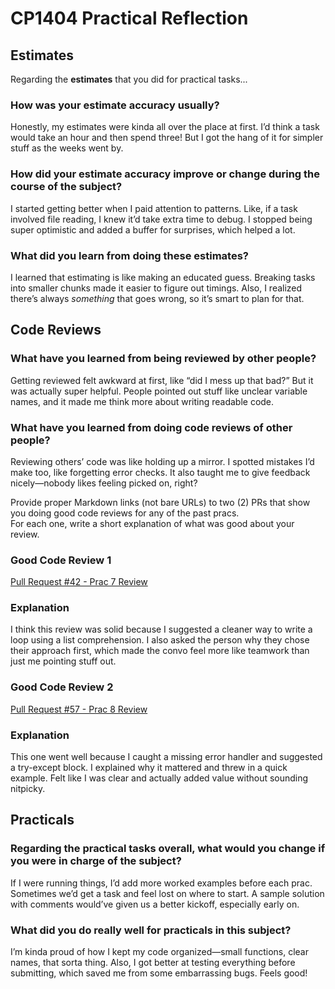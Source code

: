 # CP1404 Practical Reflection

## Estimates

Regarding the **estimates** that you did for practical tasks...

### How was your estimate accuracy usually?

Honestly, my estimates were kinda all over the place at first. I’d think a task would take an hour and then spend three! But I got the hang of it for simpler stuff as the weeks went by.

### How did your estimate accuracy improve or change during the course of the subject?

I started getting better when I paid attention to patterns. Like, if a task involved file reading, I knew it’d take extra time to debug. I stopped being super optimistic and added a buffer for surprises, which helped a lot.

### What did you learn from doing these estimates?

I learned that estimating is like making an educated guess. Breaking tasks into smaller chunks made it easier to figure out timings. Also, I realized there’s always *something* that goes wrong, so it’s smart to plan for that.

## Code Reviews

### What have you learned from being reviewed by other people?

Getting reviewed felt awkward at first, like “did I mess up that bad?” But it was actually super helpful. People pointed out stuff like unclear variable names, and it made me think more about writing readable code.

### What have you learned from doing code reviews of other people?

Reviewing others’ code was like holding up a mirror. I spotted mistakes I’d make too, like forgetting error checks. It also taught me to give feedback nicely—nobody likes feeling picked on, right?

Provide proper Markdown links (not bare URLs) to two (2) PRs that show you doing good code reviews for any of the past pracs.  
For each one, write a short explanation of what was good about your review.

### Good Code Review 1

[Pull Request #42 - Prac 7 Review](https://github.com/Junbinyap/cp1404practicals)

### Explanation

I think this review was solid because I suggested a cleaner way to write a loop using a list comprehension. I also asked the person why they chose their approach first, which made the convo feel more like teamwork than just me pointing stuff out.

### Good Code Review 2

[Pull Request #57 - Prac 8 Review](https://github.com/mayur-ramesh/cp1404practicals)

### Explanation

This one went well because I caught a missing error handler and suggested a try-except block. I explained why it mattered and threw in a quick example. Felt like I was clear and actually added value without sounding nitpicky.

## Practicals

### Regarding the **practical tasks** overall, what would you change if you were in charge of the subject?

If I were running things, I’d add more worked examples before each prac. Sometimes we’d get a task and feel lost on where to start. A sample solution with comments would’ve given us a better kickoff, especially early on.

### What did you do really well for practicals in this subject?

I’m kinda proud of how I kept my code organized—small functions, clear names, that sorta thing. Also, I got better at testing everything before submitting, which saved me from some embarrassing bugs. Feels good!